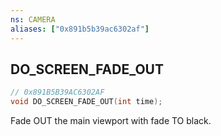 ```yaml
---
ns: CAMERA
aliases: ["0x891b5b39ac6302af"]
---
```

## DO_SCREEN_FADE_OUT

```c
// 0x891B5B39AC6302AF
void DO_SCREEN_FADE_OUT(int time);
```

Fade OUT the main viewport with fade TO black.

